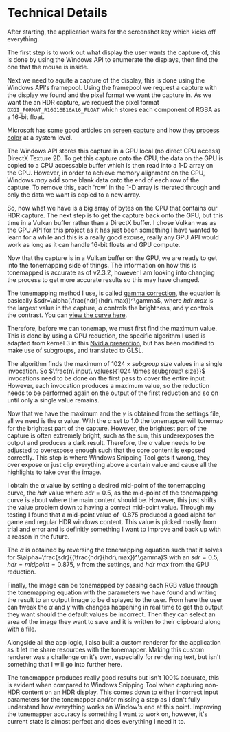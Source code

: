 # Technical Details

After starting, the application waits for the screenshot key which kicks off everything.

The first step is to work out what display the user wants the capture of, this is done by using the Windows API to enumerate the displays, then find the one that the mouse is inside.

Next we need to aquite a capture of the display, this is done using the Windows API's framepool. Using the framepool we request a capture with the display we found and the pixel format we want the capture in. As we want the an HDR capture, we request the pixel format `DXGI_FORMAT_R16G16B16A16_FLOAT` which stores each component of RGBA as a 16-bit float.

Microsoft has some good articles on [screen capture](https://learn.microsoft.com/en-us/windows/uwp/audio-video-camera/screen-capture) and how they [process color](https://learn.microsoft.com/en-us/windows/win32/direct3darticles/high-dynamic-range) at a system level.

The Windows API stores this capture in a GPU local (no direct CPU access) DirectX Texture 2D. To get this capture onto the CPU, the data on the GPU is copied to a CPU accessable buffer which is then read into a 1-D array on the CPU. However, in order to achieve memory alignment on the GPU, Windows *may* add some blank data onto the end of each row of the capture. To remove this, each 'row' in the 1-D array is itterated through and only the data we want is copied to a new array.

So, now what we have is a big array of bytes on the CPU that contains our HDR capture. The next step is to get the capture back onto the GPU, but this time in a Vulkan buffer rather than a DirectX buffer. I chose Vulkan was as the GPU API for this project as it has just been something I have wanted to learn for a while and this is a really good excuse, really any GPU API would work as long as it can handle 16-bit floats and GPU compute.

Now that the capture is in a Vulkan buffer on the GPU, we are ready to get into the tonemapping side of things. The information on how this is tonemapped is accurate as of v2.3.2, however I am looking into changing the process to get more accurate results so this may have changed.

The tonemapping method I use, is called [gamma correction](https://en.wikipedia.org/wiki/Gamma_correction), the equation is basically $sdr=\alpha(\frac{hdr}{hdr\ max})^\gamma$, where $hdr\ max$ is the largest value in the capture, $\alpha$ controls the brightness, and $\gamma$ controls the contrast. You can [view the curve here](https://www.desmos.com/calculator/b8o698ounb).

Therefore, before we can tonemap, we must first find the maximum value. This is done by using a GPU reduction, the specific algorithm I used is adapted from kernel 3 in this [Nvidia presention](https://developer.download.nvidia.com/assets/cuda/files/reduction.pdf), but has been modified to make use of subgroups, and translated to GLSL.

The algorithm finds the maximum of $1024 \times {subgroup\ size}$ values in a single invocation. So $\frac{n\ input\ values}{1024 \times {subgroup\ size}}$ invocations need to be done on the first pass to cover the entire input. However, each invocation produces a maximum value, so the reduction needs to be performed again on the output of the first reduction and so on until only a single value remains.

Now that we have the maximum and the $\gamma$ is obtained from the settings file, all we need is the $\alpha$ value. With the $\alpha$ set to $1.0$ the tonemapper will tonemap for the brightest part of the capture. However, the brightest part of the capture is often extremely bright, such as the sun, this underexposes the output and produces a dark result. Therefore, the $\alpha$ value needs to be adjusted to overexpose enough such that the core content is exposed correctly. This step is where Windows Snipping Tool gets it wrong, they over expose or just clip everything above a certain value and cause all the highlights to take over the image.

I obtain the $\alpha$ value by setting a desired mid-point of the tonemapping curve, the $hdr$ value where $sdr=0.5$, as the mid-point of the tonemapping curve is about where the main content should be. However, this just shifts the value problem down to having a correct mid-point value. Through my testing I found that a mid-point value of $~0.875$ produced a good alpha for game and regular HDR windows content. This value is picked mostly from trial and error and is definitly something I want to improve and back up with a reason in the future.

The $\alpha$ is obtained by reversing the tonemapping equation such that it solves for $\alpha=\frac{sdr}{(\frac{hdr}{hdr\ max})^\gamma}$ with an $sdr=0.5$, $hdr=midpoint=0.875$, $\gamma$ from the settings, and ${hdr\ max}$ from the GPU reduction.

Finally, the image can be tonemapped by passing each RGB value through the tonemapping equation with the parameters we have found and writing the result to an output image to be displayed to the user. From here the user can tweak the $\alpha$ and $\gamma$ with changes happening in real time to get the output they want should the default values be incorrect. Then they can select an area of the image they want to save and it is written to their clipboard along with a file.

Alongside all the app logic, I also built a custom renderer for the application as it let me share resources with the tonemapper. Making this custom renderer was a challenge on it's own, especially for rendering text, but isn't something that I will go into further here.

The tonemapper produces really good results but isn't 100% accurate, this is evident when compared to Windows Snipping Tool when capturing non-HDR content on an HDR display. This comes down to either incorrect input parameters for the tonemapper and/or missing a step as I don't fully understand how everything works on Window's end at this point. Improving the tonemapper accuracy is something I want to work on, however, it's current state is almost perfect and does everything I need it to.
